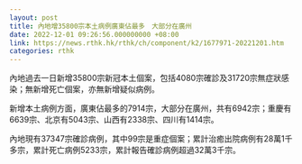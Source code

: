 ```yaml
---
layout: post
title: 內地增35800宗本土病例廣東佔最多　大部分在廣州
date: 2022-12-01 09:26:56.000000000 +08:00
link: https://news.rthk.hk/rthk/ch/component/k2/1677971-20221201.htm
categories: rthk
---
```


內地過去一日新增35800宗新冠本土個案，包括4080宗確診及31720宗無症狀感染；無新增死亡個案，亦無新增疑似病例。

新增本土病例方面，廣東佔最多的7914宗，大部分在廣州，共有6942宗；重慶有6639宗、北京有5043宗、山西有2338宗、四川有1414宗。

內地現有37347宗確診病例，其中99宗是重症個案；累計治癒出院病例有28萬1千多宗，累計死亡病例5233宗，累計報告確診病例超過32萬3千宗。
